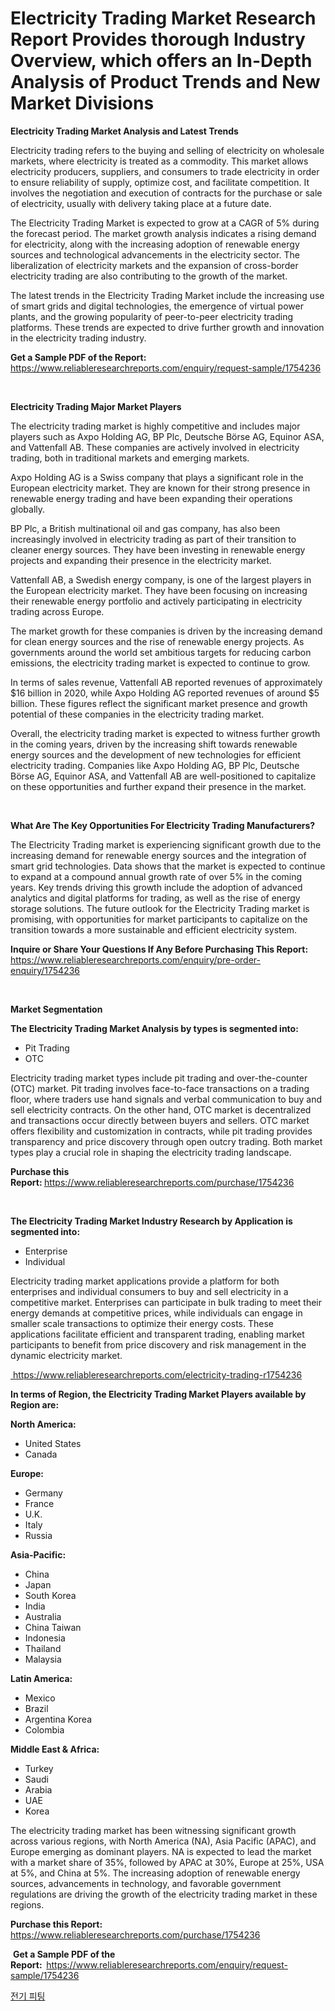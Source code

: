 <p><h1>Electricity Trading Market Research Report Provides thorough Industry Overview, which offers an In-Depth Analysis of Product Trends and New Market Divisions</h1></p><p><strong>Electricity Trading Market Analysis and Latest Trends</strong></p>
<p><p>Electricity trading refers to the buying and selling of electricity on wholesale markets, where electricity is treated as a commodity. This market allows electricity producers, suppliers, and consumers to trade electricity in order to ensure reliability of supply, optimize cost, and facilitate competition. It involves the negotiation and execution of contracts for the purchase or sale of electricity, usually with delivery taking place at a future date.</p><p>The Electricity Trading Market is expected to grow at a CAGR of 5% during the forecast period. The market growth analysis indicates a rising demand for electricity, along with the increasing adoption of renewable energy sources and technological advancements in the electricity sector. The liberalization of electricity markets and the expansion of cross-border electricity trading are also contributing to the growth of the market.</p><p>The latest trends in the Electricity Trading Market include the increasing use of smart grids and digital technologies, the emergence of virtual power plants, and the growing popularity of peer-to-peer electricity trading platforms. These trends are expected to drive further growth and innovation in the electricity trading industry.</p></p>
<p><strong>Get a Sample PDF of the Report:&nbsp;</strong> <a href="https://www.reliableresearchreports.com/enquiry/request-sample/1754236">https://www.reliableresearchreports.com/enquiry/request-sample/1754236</a></p>
<p>&nbsp;</p>
<p><strong>Electricity Trading Major Market Players</strong></p>
<p><p>The electricity trading market is highly competitive and includes major players such as Axpo Holding AG, BP Plc, Deutsche Börse AG, Equinor ASA, and Vattenfall AB. These companies are actively involved in electricity trading, both in traditional markets and emerging markets.</p><p>Axpo Holding AG is a Swiss company that plays a significant role in the European electricity market. They are known for their strong presence in renewable energy trading and have been expanding their operations globally.</p><p>BP Plc, a British multinational oil and gas company, has also been increasingly involved in electricity trading as part of their transition to cleaner energy sources. They have been investing in renewable energy projects and expanding their presence in the electricity market.</p><p>Vattenfall AB, a Swedish energy company, is one of the largest players in the European electricity market. They have been focusing on increasing their renewable energy portfolio and actively participating in electricity trading across Europe.</p><p>The market growth for these companies is driven by the increasing demand for clean energy sources and the rise of renewable energy projects. As governments around the world set ambitious targets for reducing carbon emissions, the electricity trading market is expected to continue to grow.</p><p>In terms of sales revenue, Vattenfall AB reported revenues of approximately $16 billion in 2020, while Axpo Holding AG reported revenues of around $5 billion. These figures reflect the significant market presence and growth potential of these companies in the electricity trading market.</p><p>Overall, the electricity trading market is expected to witness further growth in the coming years, driven by the increasing shift towards renewable energy sources and the development of new technologies for efficient electricity trading. Companies like Axpo Holding AG, BP Plc, Deutsche Börse AG, Equinor ASA, and Vattenfall AB are well-positioned to capitalize on these opportunities and further expand their presence in the market.</p></p>
<p>&nbsp;</p>
<p><strong>What Are The Key Opportunities For Electricity Trading Manufacturers?</strong></p>
<p><p>The Electricity Trading market is experiencing significant growth due to the increasing demand for renewable energy sources and the integration of smart grid technologies. Data shows that the market is expected to continue to expand at a compound annual growth rate of over 5% in the coming years. Key trends driving this growth include the adoption of advanced analytics and digital platforms for trading, as well as the rise of energy storage solutions. The future outlook for the Electricity Trading market is promising, with opportunities for market participants to capitalize on the transition towards a more sustainable and efficient electricity system.</p></p>
<p><strong>Inquire or Share Your Questions If Any Before Purchasing This Report:</strong> <a href="https://www.reliableresearchreports.com/enquiry/pre-order-enquiry/1754236">https://www.reliableresearchreports.com/enquiry/pre-order-enquiry/1754236</a></p>
<p>&nbsp;</p>
<p><strong>Market Segmentation</strong></p>
<p><strong>The Electricity Trading Market Analysis by types is segmented into:</strong></p>
<p><ul><li>Pit Trading</li><li>OTC</li></ul></p>
<p><p>Electricity trading market types include pit trading and over-the-counter (OTC) market. Pit trading involves face-to-face transactions on a trading floor, where traders use hand signals and verbal communication to buy and sell electricity contracts. On the other hand, OTC market is decentralized and transactions occur directly between buyers and sellers. OTC market offers flexibility and customization in contracts, while pit trading provides transparency and price discovery through open outcry trading. Both market types play a crucial role in shaping the electricity trading landscape.</p></p>
<p><strong>Purchase this Report:&nbsp;</strong><a href="https://www.reliableresearchreports.com/purchase/1754236">https://www.reliableresearchreports.com/purchase/1754236</a></p>
<p>&nbsp;</p>
<p><strong>The Electricity Trading Market Industry Research by Application is segmented into:</strong></p>
<p><ul><li>Enterprise</li><li>Individual</li></ul></p>
<p><p>Electricity trading market applications provide a platform for both enterprises and individual consumers to buy and sell electricity in a competitive market. Enterprises can participate in bulk trading to meet their energy demands at competitive prices, while individuals can engage in smaller scale transactions to optimize their energy costs. These applications facilitate efficient and transparent trading, enabling market participants to benefit from price discovery and risk management in the dynamic electricity market.</p></p>
<p><a href="https://www.reliableresearchreports.com/electricity-trading-r1754236">&nbsp;https://www.reliableresearchreports.com/electricity-trading-r1754236</a></p>
<p><strong>In terms of Region, the Electricity Trading Market Players available by Region are:</strong></p>
<p>
    <p> <strong> North America: </strong>
        <ul>
            <li>United States</li>
            <li>Canada</li>
        </ul>
        </p> 
    <p> <strong> Europe: </strong>
        <ul>
            <li>Germany</li>
            <li>France</li>
            <li>U.K.</li>
            <li>Italy</li>
            <li>Russia</li>
        </ul>
        </p> 
    <p> <strong> Asia-Pacific: </strong>
        <ul>
            <li>China</li>
            <li>Japan</li>
            <li>South Korea</li>
            <li>India</li>
            <li>Australia</li>
            <li>China Taiwan</li>
            <li>Indonesia</li>
            <li>Thailand</li>
            <li>Malaysia</li>
        </ul>
        </p> 
    <p> <strong> Latin America: </strong>
        <ul>
            <li>Mexico</li>
            <li>Brazil</li>
            <li>Argentina Korea</li>
            <li>Colombia</li>
        </ul>
        </p> 
    <p> <strong> Middle East & Africa: </strong>
        <ul>
            <li>Turkey</li>
            <li>Saudi</li>
            <li>Arabia</li>
            <li>UAE</li>
            <li>Korea</li>
        </ul>
    </p>
    </p>
<p><p>The electricity trading market has been witnessing significant growth across various regions, with North America (NA), Asia Pacific (APAC), and Europe emerging as dominant players. NA is expected to lead the market with a market share of 35%, followed by APAC at 30%, Europe at 25%, USA at 5%, and China at 5%. The increasing adoption of renewable energy sources, advancements in technology, and favorable government regulations are driving the growth of the electricity trading market in these regions.</p></p>
<p><strong>Purchase this Report: </strong><a href="https://www.reliableresearchreports.com/purchase/1754236">https://www.reliableresearchreports.com/purchase/1754236</a></p>
<p>&nbsp;<strong>Get a Sample PDF of the Report:&nbsp;&nbsp;</strong><a href="https://www.reliableresearchreports.com/enquiry/request-sample/1754236">https://www.reliableresearchreports.com/enquiry/request-sample/1754236</a></p>
<p><strong></strong></p>
<p><p><a href="https://github.com/vss5505pa7z1p/Market-Research-Report-List-2/blob/main/808482160405.md">전기 피팅</a></p></p>